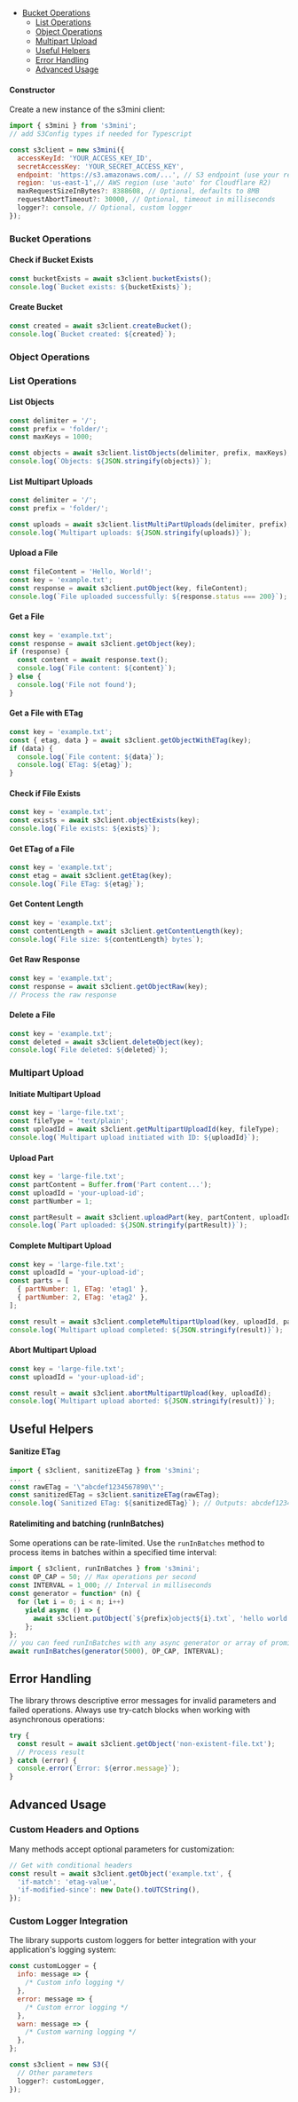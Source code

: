 - [Bucket Operations](#bucket-operations)
  - [List Operations](#list-operations)
  - [Object Operations](#object-operations)
  - [Multipart Upload](#multipart-upload)
  - [Useful Helpers](#useful-helpers)
  - [Error Handling](#error-handling)
  - [Advanced Usage](#advanced-usage)

#### Constructor

Create a new instance of the s3mini client:

```javascript
import { s3mini } from 's3mini';
// add S3Config types if needed for Typescript

const s3client = new s3mini({
  accessKeyId: 'YOUR_ACCESS_KEY_ID',
  secretAccessKey: 'YOUR_SECRET_ACCESS_KEY',
  endpoint: 'https://s3.amazonaws.com/...', // S3 endpoint (use your region or custom domain) including bucket name
  region: 'us-east-1',// AWS region (use 'auto' for Cloudflare R2)
  maxRequestSizeInBytes?: 8388608, // Optional, defaults to 8MB
  requestAbortTimeout?: 30000, // Optional, timeout in milliseconds
  logger?: console, // Optional, custom logger
});
```

### Bucket Operations

#### Check if Bucket Exists

```javascript
const bucketExists = await s3client.bucketExists();
console.log(`Bucket exists: ${bucketExists}`);
```

#### Create Bucket

```javascript
const created = await s3client.createBucket();
console.log(`Bucket created: ${created}`);
```

### Object Operations

### List Operations

#### List Objects

```javascript
const delimiter = '/';
const prefix = 'folder/';
const maxKeys = 1000;

const objects = await s3client.listObjects(delimiter, prefix, maxKeys);
console.log(`Objects: ${JSON.stringify(objects)}`);
```

#### List Multipart Uploads

```javascript
const delimiter = '/';
const prefix = 'folder/';

const uploads = await s3client.listMultiPartUploads(delimiter, prefix);
console.log(`Multipart uploads: ${JSON.stringify(uploads)}`);
```

#### Upload a File

```javascript
const fileContent = 'Hello, World!';
const key = 'example.txt';
const response = await s3client.putObject(key, fileContent);
console.log(`File uploaded successfully: ${response.status === 200}`);
```

#### Get a File

```javascript
const key = 'example.txt';
const response = await s3client.getObject(key);
if (response) {
  const content = await response.text();
  console.log(`File content: ${content}`);
} else {
  console.log('File not found');
}
```

#### Get a File with ETag

```javascript
const key = 'example.txt';
const { etag, data } = await s3client.getObjectWithETag(key);
if (data) {
  console.log(`File content: ${data}`);
  console.log(`ETag: ${etag}`);
}
```

#### Check if File Exists

```javascript
const key = 'example.txt';
const exists = await s3client.objectExists(key);
console.log(`File exists: ${exists}`);
```

#### Get ETag of a File

```javascript
const key = 'example.txt';
const etag = await s3client.getEtag(key);
console.log(`File ETag: ${etag}`);
```

#### Get Content Length

```javascript
const key = 'example.txt';
const contentLength = await s3client.getContentLength(key);
console.log(`File size: ${contentLength} bytes`);
```

#### Get Raw Response

```javascript
const key = 'example.txt';
const response = await s3client.getObjectRaw(key);
// Process the raw response
```

#### Delete a File

```javascript
const key = 'example.txt';
const deleted = await s3client.deleteObject(key);
console.log(`File deleted: ${deleted}`);
```

### Multipart Upload

#### Initiate Multipart Upload

```javascript
const key = 'large-file.txt';
const fileType = 'text/plain';
const uploadId = await s3client.getMultipartUploadId(key, fileType);
console.log(`Multipart upload initiated with ID: ${uploadId}`);
```

#### Upload Part

```javascript
const key = 'large-file.txt';
const partContent = Buffer.from('Part content...');
const uploadId = 'your-upload-id';
const partNumber = 1;

const partResult = await s3client.uploadPart(key, partContent, uploadId, partNumber);
console.log(`Part uploaded: ${JSON.stringify(partResult)}`);
```

#### Complete Multipart Upload

```javascript
const key = 'large-file.txt';
const uploadId = 'your-upload-id';
const parts = [
  { partNumber: 1, ETag: 'etag1' },
  { partNumber: 2, ETag: 'etag2' },
];

const result = await s3client.completeMultipartUpload(key, uploadId, parts);
console.log(`Multipart upload completed: ${JSON.stringify(result)}`);
```

#### Abort Multipart Upload

```javascript
const key = 'large-file.txt';
const uploadId = 'your-upload-id';

const result = await s3client.abortMultipartUpload(key, uploadId);
console.log(`Multipart upload aborted: ${JSON.stringify(result)}`);
```

## Useful Helpers

#### Sanitize ETag

```javascript
import { s3client, sanitizeETag } from 's3mini';
...
const rawETag = '\"abcdef1234567890\"';
const sanitizedETag = s3client.sanitizeETag(rawETag);
console.log(`Sanitized ETag: ${sanitizedETag}`); // Outputs: abcdef1234567890
```

#### Ratelimiting and batching (runInBatches)

Some operations can be rate-limited. Use the `runInBatches` method to process items in batches within a specified time interval:

```javascript
import { s3client, runInBatches } from 's3mini';
const OP_CAP = 50; // Max operations per second
const INTERVAL = 1_000; // Interval in milliseconds
const generator = function* (n) {
  for (let i = 0; i < n; i++)
    yield async () => {
      await s3client.putObject(`${prefix}object${i}.txt`, 'hello world');
    };
};
// you can feed runInBatches with any async generator or array of promises/async functions
await runInBatches(generator(5000), OP_CAP, INTERVAL);
```

## Error Handling

The library throws descriptive error messages for invalid parameters and failed operations. Always use try-catch blocks when working with asynchronous operations:

```javascript
try {
  const result = await s3client.getObject('non-existent-file.txt');
  // Process result
} catch (error) {
  console.error(`Error: ${error.message}`);
}
```

## Advanced Usage

### Custom Headers and Options

Many methods accept optional parameters for customization:

```javascript
// Get with conditional headers
const result = await s3client.getObject('example.txt', {
  'if-match': 'etag-value',
  'if-modified-since': new Date().toUTCString(),
});
```

### Custom Logger Integration

The library supports custom loggers for better integration with your application's logging system:

```javascript
const customLogger = {
  info: message => {
    /* Custom info logging */
  },
  error: message => {
    /* Custom error logging */
  },
  warn: message => {
    /* Custom warning logging */
  },
};

const s3client = new S3({
  // Other parameters
  logger?: customLogger,
});
```
